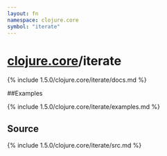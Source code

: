 ```yaml
---
layout: fn
namespace: clojure.core
symbol: "iterate"
---
```


# [clojure.core](../)/iterate

{% include 1.5.0/clojure.core/iterate/docs.md %}

##Examples

{% include 1.5.0/clojure.core/iterate/examples.md %}
## Source
{% include 1.5.0/clojure.core/iterate/src.md %}

